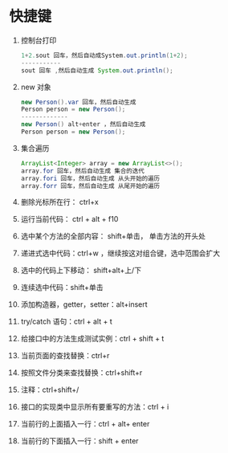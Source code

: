 # 快捷键

1. 控制台打印

   ```java
   1+2.sout 回车，然后自动成System.out.println(1+2);
   -----------
   sout 回车 ,然后自动生成 System.out.println();
   ```

2. new 对象

   ```java
   new Person().var 回车，然后自动生成
   Person person = new Person();
   -------------
   new Person() alt+enter ，然后自动生成
   Person person = new Person();
   ```

3. 集合遍历

   ```java
   ArrayList<Integer> array = new ArrayList<>();
   array.for 回车，然后自动生成 集合的迭代
   array.fori 回车，然后自动生成 从头开始的遍历
   array.forr 回车，然后自动生成 从尾开始的遍历
   ```

4. 删除光标所在行： ctrl+x

5. 运行当前代码： ctrl + alt + f10

6. 选中某个方法的全部内容： shift+单击， 单击方法的开头处

7. 递进式选中代码：ctrl+w ，继续按这对组合键，选中范围会扩大

8. 选中的代码上下移动： shift+alt+上/下

9. 连续选中代码：shift+单击

10. 添加构造器，getter，setter：alt+insert

11. try/catch 语句：ctrl + alt + t

12. 给接口中的方法生成测试实例：ctrl + shift + t

13. 当前页面的查找替换：ctrl+r

14. 按照文件分类来查找替换：ctrl+shift+r 

15. 注释：ctrl+shift+/

16. 接口的实现类中显示所有要重写的方法：ctrl + i

17. 当前行的上面插入一行：ctrl + alt+ enter

18. 当前行的下面插入一行：shift + enter

